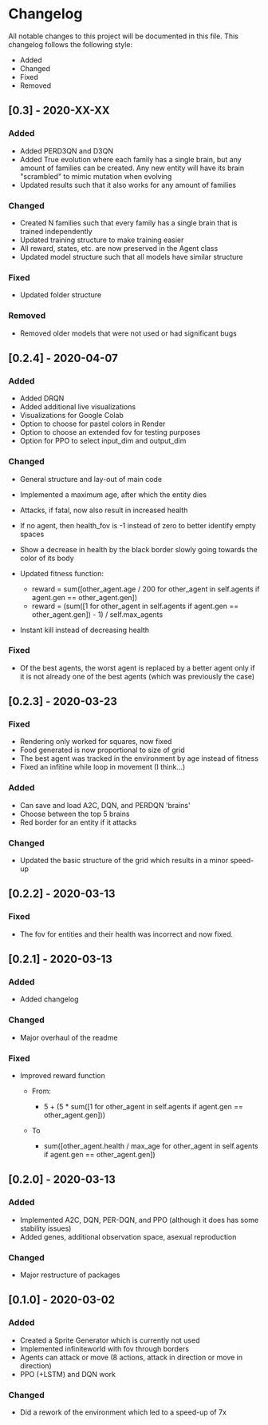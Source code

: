 # Changelog

All notable changes to this project will be documented in this file. This changelog
follows the following style:
- Added
- Changed
- Fixed
- Removed


## [0.3] - 2020-XX-XX

### Added
- Added PERD3QN and D3QN
- Added True evolution where each family has a single brain, but any amount
of families can be created. Any new entity will have its brain "scrambled" to mimic
mutation when evolving
- Updated results such that it also works for any amount of families

### Changed
- Created N families such that every family has a single brain that is trained independently
- Updated training structure to make training easier 
- All reward, states, etc. are now preserved in the Agent class
- Updated model structure such that all models have similar structure

### Fixed
- Updated folder structure

### Removed
- Removed older models that were not used or had significant bugs

## [0.2.4] - 2020-04-07

### Added
- Added DRQN
- Added additional live visualizations
- Visualizations for Google Colab
- Option to choose for pastel colors in Render
- Option to choose an extended fov for testing purposes
- Option for PPO to select input_dim and output_dim

### Changed
- General structure and lay-out of main code
- Implemented a maximum age, after which the entity dies
- Attacks, if fatal, now also result in increased health
- If no agent, then health_fov is -1 instead of zero to better identify empty spaces
- Show a decrease in health by the black border slowly going towards the color of its body
- Updated fitness function: 
    -  reward = sum([other_agent.age / 200 for other_agent in self.agents
                     if agent.gen == other_agent.gen])
    -  reward = (sum([1 for other_agent in self.agents
                      if agent.gen == other_agent.gen]) - 1) / self.max_agents

- Instant kill instead of decreasing health

### Fixed
- Of the best agents, the worst agent is replaced by a better agent only
if it is not already one of the best agents (which was previously the case)

## [0.2.3] - 2020-03-23

### Fixed
- Rendering only worked for squares, now fixed
- Food generated is now proportional to size of grid
- The best agent was tracked in the environment by age instead of fitness
- Fixed an infitine while loop in movement (I think...)

### Added
- Can save and load A2C, DQN, and PERDQN 'brains'
- Choose between the top 5 brains
- Red border for an entity if it attacks

### Changed
- Updated the basic structure of the grid which results in a minor speed-up

## [0.2.2] - 2020-03-13

### Fixed
- The fov for entities and their health was incorrect and now fixed.  

## [0.2.1] - 2020-03-13

### Added
- Added changelog 

### Changed
- Major overhaul of the readme

### Fixed
- Improved reward function
    - From:
        - 5 + (5 * sum([1 for other_agent in self.agents if agent.gen == other_agent.gen]))

    - To
        - sum([other_agent.health / max_age for other_agent in self.agents if agent.gen == other_agent.gen])

## [0.2.0] - 2020-03-13

### Added
- Implemented A2C, DQN, PER-DQN, and PPO (although it does has some stability issues)
- Added genes, additional observation space, asexual reproduction

### Changed
- Major restructure of packages

## [0.1.0] - 2020-03-02

### Added
* Created a Sprite Generator which is currently not used
* Implemented infiniteworld with fov through borders
* Agents can attack or move (8 actions, attack in direction or move in direction)
* PPO (+LSTM) and DQN work

### Changed
* Did a rework of the environment which led to a speed-up of 7x


